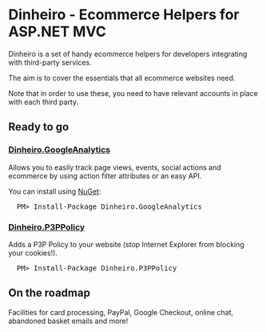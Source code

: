 # Dinheiro - Ecommerce Helpers for ASP.NET MVC

Dinheiro is a set of handy ecommerce helpers for developers integrating with third-party services.

The aim is to cover the essentials that all ecommerce websites need.

Note that in order to use these, you need to have relevant accounts in place with each third party.

## Ready to go
### [Dinheiro.GoogleAnalytics](https://github.com/davidduffett/Dinheiro/tree/master/Dinheiro.GoogleAnalytics)
Allows you to easily track page views, events, social actions and ecommerce by using action filter attributes or an easy API.

You can install using [NuGet](http://nuget.org/):
<pre>
  PM> Install-Package Dinheiro.GoogleAnalytics
</pre>

### [Dinheiro.P3PPolicy](https://github.com/davidduffett/Dinheiro/tree/master/Dinheiro.P3PPolicy)
Adds a P3P Policy to your website (stop Internet Explorer from blocking your cookies!).
<pre>
  PM> Install-Package Dinheiro.P3PPolicy
</pre>

## On the roadmap
Facilities for card processing, PayPal, Google Checkout, online chat, abandoned basket emails and more!
